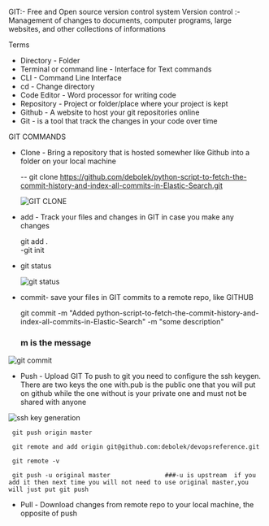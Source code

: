 GIT:- Free and Open source version control system 
Version control :- Management of changes to documents, computer programs, large websites, and other collections of informations 

Terms 
- Directory - Folder 
- Terminal or command line - Interface for Text commands 
- CLI - Command Line Interface
- cd - Change directory
- Code Editor - Word processor for writing code
- Repository - Project or folder/place where your project is kept
- Github - A website to host your git repositories online 
- Git - is a tool that track the changes in your code over time 



GIT COMMANDS

- Clone - Bring a repository that is hosted somewher like Github into a folder on your local machine 

    -- git clone https://github.com/debolek/python-script-to-fetch-the-commit-history-and-index-all-commits-in-Elastic-Search.git
    
    ![GIT CLONE](https://user-images.githubusercontent.com/37187773/140627899-9aeba8f1-41ff-4772-b689-bb9f19d0849b.jpg)
    

- add - Track your files and changes in GIT in case you make any changes 

   git add .      
-git init
- git status 
   

   ![git status](https://user-images.githubusercontent.com/37187773/140627977-1d866a0f-897f-4039-9e83-552ef52bd5e1.jpg)

   
- commit- save your files in GIT
      commits to a remote repo, like GITHUB 

     git commit -m "Added python-script-to-fetch-the-commit-history-and-index-all-commits-in-Elastic-Search" -m "some description"
    
    ### m is the message 

![git commit](https://user-images.githubusercontent.com/37187773/140628140-75603682-1e21-426c-b56a-1a0f24daca74.jpg)

- Push - Upload GIT
    To push to git you need to configure the ssh keygen. There are two keys the one with.pub is the public one that you will put on github while the one without is       your private one and must not be shared with anyone 

![ssh key generation](https://user-images.githubusercontent.com/37187773/140642226-bc00b899-8f23-4445-a967-709a820befe7.jpg)
    
     git push origin master 
     
     git remote and add origin git@github.com:debolek/devopsreference.git
     
     git remote -v  
     
     git push -u original master               ###-u is upstream  if you add it then next time you will not need to use original master,you will just put git push 


- Pull - Download changes from remote repo to your local machine, the opposite of push 

